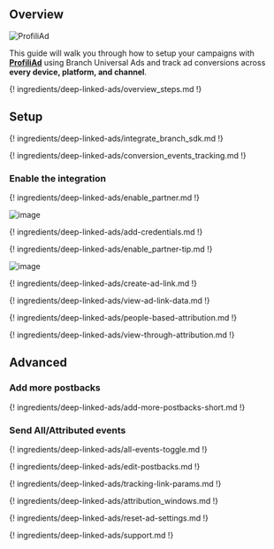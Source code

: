 ## Overview

![ProfiliAd](https://cdn.branch.io/branch-assets/ad-partner-manager/386574786681131050/profili-1528508080222.png)

This guide will walk you through how to setup your campaigns with **[ProfiliAd](http://profiliad.com/ )** using Branch Universal Ads and track ad conversions across **every device, platform, and channel**. 

{! ingredients/deep-linked-ads/overview_steps.md !}

## Setup

{! ingredients/deep-linked-ads/integrate_branch_sdk.md !}

{! ingredients/deep-linked-ads/conversion_events_tracking.md !}
 
### Enable the integration

{! ingredients/deep-linked-ads/enable_partner.md !}

![image](/img/pages/deep-linked-ads/profiliad/profiliad_enable.png)

{! ingredients/deep-linked-ads/add-credentials.md !}

{! ingredients/deep-linked-ads/enable_partner-tip.md !}

![image](/img/pages/deep-linked-ads/profiliad/profiliad_postbacks.png)

{! ingredients/deep-linked-ads/create-ad-link.md !}

{! ingredients/deep-linked-ads/view-ad-link-data.md !}

{! ingredients/deep-linked-ads/people-based-attribution.md !}

{! ingredients/deep-linked-ads/view-through-attribution.md !}

## Advanced

### Add more postbacks

{! ingredients/deep-linked-ads/add-more-postbacks-short.md !}

### Send All/Attributed events

{! ingredients/deep-linked-ads/all-events-toggle.md !}

{! ingredients/deep-linked-ads/edit-postbacks.md !}

{! ingredients/deep-linked-ads/tracking-link-params.md !}

{! ingredients/deep-linked-ads/attribution_windows.md !}

{! ingredients/deep-linked-ads/reset-ad-settings.md !}

{! ingredients/deep-linked-ads/support.md !}
